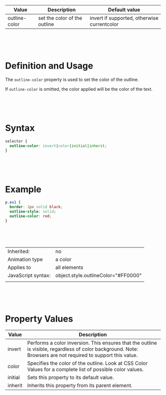 | Value         | Description                  | Default value                               |
| ------------- | ---------------------------- | ------------------------------------------- |
| outline-color | set the color of the outline | invert if supported, otherwise currentcolor |

&nbsp;

&nbsp;

# Definition and Usage

The `outline-color` property is used to set the color of the outline.

If `outline-color` is omitted, the color applied will be the color of the text.

&nbsp;

&nbsp;

# Syntax

```css
selector {
  outline-color: invert|color|initial|inherit;
}
```

&nbsp;

&nbsp;

# Example

```css
p.ex1 {
  border: 2px solid black;
  outline-style: solid;
  outline-color: red;
}
```

&nbsp;

&nbsp;

|                    |                                     |
| ------------------ | ----------------------------------- |
| Inherited:         | no                                  |
| Animation type     | a color                             |
| Applies to         | all elements                        |
| JavaScript syntax: | object.style.outlineColor="#FF0000" |
|                    |

&nbsp;

&nbsp;

# Property Values

| Value   | Description                                                                                                                                                  |
| ------- | ------------------------------------------------------------------------------------------------------------------------------------------------------------ |
| invert  | Performs a color inversion. This ensures that the outline is visible, regardless of color background. Note: Browsers are not required to support this value. |
| color   | Specifies the color of the outline. Look at CSS Color Values for a complete list of possible color values.                                                   |
| initial | Sets this property to its default value.                                                                                                                     |
| inherit | Inherits this property from its parent element.                                                                                                              |
